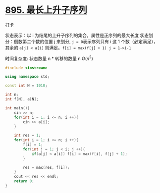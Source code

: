 # [895. 最长上升子序列](https://www.acwing.com/problem/content/897/)

[打卡](https://www.acwing.com/activity/content/problem/content/1003/1/)

状态表示：以 i 为结尾的上升子序列的集合，属性是正序列的最大长度
状态划分：倒数第二个数的位置 j 来划分, `j = 0`表示序列只有 i 这 1 个数（必定满足），其余的 `a[j] < a[i]` 则满足。`f[i] = max(f[j] + 1) j = 1->i-1`

时间复杂度: 状态数量 n \* 转移的数量 n $O(n^2)$

```c++
#include <iostream>

using namespace std;

const int N = 1010;

int n;
int f[N], a[N];

int main(){
    cin >> n;
    for(int i = 1; i <= n; i ++){
        cin >> a[i];
    }

    int res = 1;
    for(int i = 1; i <= n; i ++){
        f[i] = 1;
        for(int j = 1; j < i; j ++){
            if(a[j] < a[i]) f[i] = max(f[i], f[j] + 1);
        }

        res = max(res, f[i]);
    }
    cout << res << endl;
    return 0;
}
```

